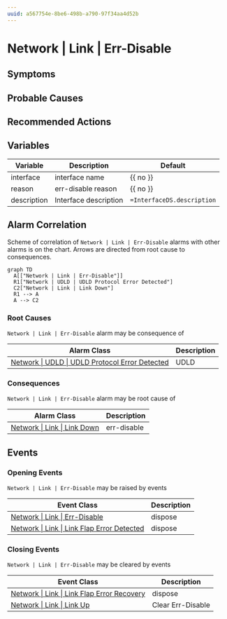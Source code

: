 ```yaml
---
uuid: a567754e-8be6-498b-a790-97f34aa4d52b
---
```

# Network | Link | Err-Disable

## Symptoms

## Probable Causes

## Recommended Actions

## Variables

| Variable    | Description           | Default                    |
| ----------- | --------------------- | -------------------------- |
| interface   | interface name        | {{ no }}                   |
| reason      | err-disable reason    | {{ no }}                   |
| description | Interface description | `=InterfaceDS.description` |

## Alarm Correlation

Scheme of correlation of `Network | Link | Err-Disable` alarms with other alarms is on the chart. 
Arrows are directed from root cause to consequences.

```mermaid
graph TD
  A[["Network | Link | Err-Disable"]]
  R1["Network | UDLD | UDLD Protocol Error Detected"]
  C2["Network | Link | Link Down"]
  R1 --> A
  A --> C2
```

### Root Causes
`Network | Link | Err-Disable` alarm may be consequence of

| Alarm Class                                                                                | Description |
| ------------------------------------------------------------------------------------------ | ----------- |
| [Network \| UDLD \| UDLD Protocol Error Detected](../udld/udld-protocol-error-detected.md) | UDLD        |

### Consequences
`Network | Link | Err-Disable` alarm may be root cause of

| Alarm Class                                  | Description |
| -------------------------------------------- | ----------- |
| [Network \| Link \| Link Down](link-down.md) | err-disable |

## Events

### Opening Events
`Network | Link | Err-Disable` may be raised by events

| Event Class                                                                                                        | Description |
| ------------------------------------------------------------------------------------------------------------------ | ----------- |
| [Network \| Link \| Err-Disable](../event-classes-reference/network/link/err-disable.md)                           | dispose     |
| [Network \| Link \| Link Flap Error Detected](../event-classes-reference/network/link/link-flap-error-detected.md) | dispose     |

### Closing Events
`Network | Link | Err-Disable` may be cleared by events

| Event Class                                                                                                        | Description       |
| ------------------------------------------------------------------------------------------------------------------ | ----------------- |
| [Network \| Link \| Link Flap Error Recovery](../event-classes-reference/network/link/link-flap-error-recovery.md) | dispose           |
| [Network \| Link \| Link Up](../event-classes-reference/network/link/link-up.md)                                   | Clear Err-Disable |
